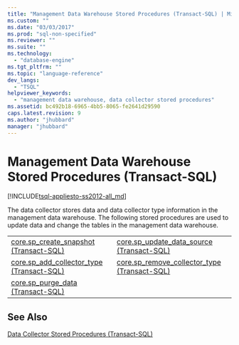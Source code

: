 ```yaml
---
title: "Management Data Warehouse Stored Procedures (Transact-SQL) | Microsoft Docs"
ms.custom: ""
ms.date: "03/03/2017"
ms.prod: "sql-non-specified"
ms.reviewer: ""
ms.suite: ""
ms.technology: 
  - "database-engine"
ms.tgt_pltfrm: ""
ms.topic: "language-reference"
dev_langs: 
  - "TSQL"
helpviewer_keywords: 
  - "management data warehouse, data collector stored procedures"
ms.assetid: bc492b18-6965-4bb5-8065-fe2641d29590
caps.latest.revision: 9
ms.author: "jhubbard"
manager: "jhubbard"
---
```

# Management Data Warehouse Stored Procedures (Transact-SQL)
[!INCLUDE[tsql-appliesto-ss2012-all_md](../../relational-databases/indexes/includes/tsql-appliesto-ss2012-all-md.md)]

  The data collector stores data and data collector type information in the management data warehouse. The following stored procedures are used to update data and change the tables in the management data warehouse.  
  
|||  
|-|-|  
|[core.sp_create_snapshot &#40;Transact-SQL&#41;](../../relational-databases/system-stored-procedures/core.sp-create-snapshot-transact-sql.md)|[core.sp_update_data_source &#40;Transact-SQL&#41;](../../relational-databases/system-stored-procedures/core.sp-update-data-source-transact-sql.md)|  
|[core.sp_add_collector_type &#40;Transact-SQL&#41;](../../relational-databases/system-stored-procedures/core.sp-add-collector-type-transact-sql.md)|[core.sp_remove_collector_type &#40;Transact-SQL&#41;](../../relational-databases/system-stored-procedures/core.sp-remove-collector-type-transact-sql.md)|  
|[core.sp_purge_data &#40;Transact-SQL&#41;](../../relational-databases/system-stored-procedures/core.sp-purge-data-transact-sql.md)||  
  
## See Also  
 [Data Collector Stored Procedures &#40;Transact-SQL&#41;](../../relational-databases/system-stored-procedures/data-collector-stored-procedures-transact-sql.md)  
  
  